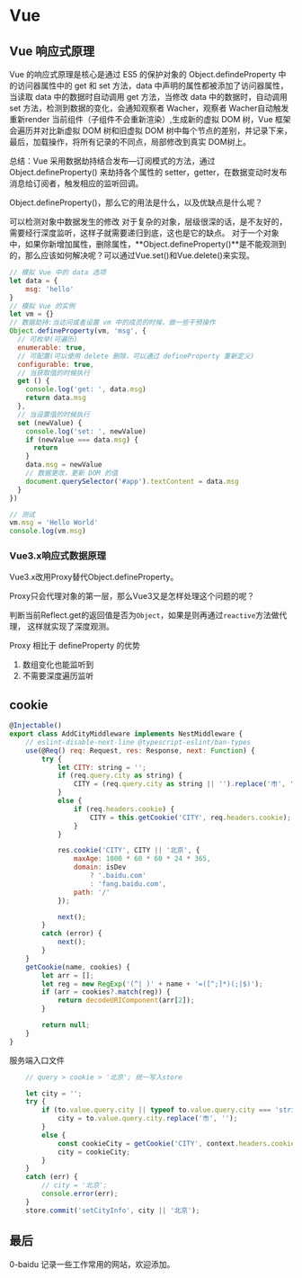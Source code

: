 # Vue

## Vue 响应式原理


Vue 的响应式原理是核心是通过 ES5 的保护对象的 Object.defindeProperty 中的访问器属性中的 get 和 set 方法，data 中声明的属性都被添加了访问器属性，当读取 data 中的数据时自动调用 get 方法，当修改 data 中的数据时，自动调用 set 方法，检测到数据的变化，会通知观察者 Wacher，观察者 Wacher自动触发重新render 当前组件（子组件不会重新渲染）,生成新的虚拟 DOM 树，Vue 框架会遍历并对比新虚拟 DOM 树和旧虚拟 DOM 树中每个节点的差别，并记录下来，最后，加载操作，将所有记录的不同点，局部修改到真实 DOM树上。


总结：Vue 采用数据劫持结合发布—订阅模式的方法，通过 Object.defineProperty() 来劫持各个属性的 setter，getter，在数据变动时发布消息给订阅者，触发相应的监听回调。

Object.defineProperty()，那么它的用法是什么，以及优缺点是什么呢？

可以检测对象中数据发生的修改
对于复杂的对象，层级很深的话，是不友好的，需要经行深度监听，这样子就需要递归到底，这也是它的缺点。
对于一个对象中，如果你新增加属性，删除属性，**Object.defineProperty()**是不能观测到的，那么应该如何解决呢？可以通过Vue.set()和Vue.delete()来实现。

```js
// 模拟 Vue 中的 data 选项 
let data = {
    msg: 'hello'
}
// 模拟 Vue 的实例 
let vm = {}
// 数据劫持:当访问或者设置 vm 中的成员的时候，做一些干预操作
Object.defineProperty(vm, 'msg', {
  // 可枚举(可遍历)
  enumerable: true,
  // 可配置(可以使用 delete 删除，可以通过 defineProperty 重新定义) 
  configurable: true,
  // 当获取值的时候执行 
  get () {
    console.log('get: ', data.msg)
    return data.msg 
  },
  // 当设置值的时候执行 
  set (newValue) {
    console.log('set: ', newValue) 
    if (newValue === data.msg) {
      return
    }
    data.msg = newValue
    // 数据更改，更新 DOM 的值 
    document.querySelector('#app').textContent = data.msg
  } 
})

// 测试
vm.msg = 'Hello World' 
console.log(vm.msg)
```

### Vue3.x响应式数据原理
Vue3.x改用Proxy替代Object.defineProperty。


Proxy只会代理对象的第一层，那么Vue3又是怎样处理这个问题的呢？


判断当前Reflect.get的返回值是否为`Object`，如果是则再通过`reactive`方法做代理， 这样就实现了深度观测。

Proxy 相比于 defineProperty 的优势

1. 数组变化也能监听到
2. 不需要深度遍历监听


## cookie

```js
@Injectable()
export class AddCityMiddleware implements NestMiddleware {
    // eslint-disable-next-line @typescript-eslint/ban-types
    use(@Req() req: Request, res: Response, next: Function) {
        try {
            let CITY: string = '';
            if (req.query.city as string) {
                CITY = (req.query.city as string || '').replace('市', '');
            }
            else {
                if (req.headers.cookie) {
                    CITY = this.getCookie('CITY', req.headers.cookie);
                }
            }

            res.cookie('CITY', CITY || '北京', {
                maxAge: 1000 * 60 * 60 * 24 * 365,
                domain: isDev
                    ? '.baidu.com'
                    : 'fang.baidu.com',
                path: '/'
            });

            next();
        }
        catch (error) {
            next();
        }
    }
    getCookie(name, cookies) {
        let arr = [];
        let reg = new RegExp('(^| )' + name + '=([^;]*)(;|$)');
        if (arr = cookies?.match(reg)) {
            return decodeURIComponent(arr[2]);
        }

        return null;
    }
}


```


服务端入口文件

```js
    // query > cookie > '北京'; 统一写入store

    let city = '';
    try {
        if (to.value.query.city || typeof to.value.query.city === 'string') {
            city = to.value.query.city.replace('市', '');
        }
        else {
            const cookieCity = getCookie('CITY', context.headers.cookie);
            city = cookieCity;
        }
    }
    catch (err) {
        // city = '北京';
        console.error(err);
    }
    store.commit('setCityInfo', city || '北京');

```

## 最后
0-baidu 记录一些工作常用的网站，欢迎添加。
